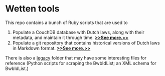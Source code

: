 Wetten tools
============

This repo contains a bunch of Ruby scripts that are used to

1. Populate a CouchDB database with Dutch laws, along with their metadata, and maintain it through time. 
**[>>See more.>>](https://github.com/statengeneraal/tools-scripts/blob/master/scripts/laws_in_couchdb)**
2. Populate a git repository that contains historical versions of Dutch laws in Markdown format. 
**[>>See more.>>](https://github.com/statengeneraal/tools-scripts/blob/master/scripts)**

There is also a [legacy](https://github.com/statengeneraal/tools-scripts/tree/master/legacy) folder that may have some interesting files for reference (Python scripts for scraping the BwbIdList; an XML schema for BwbIdList.)
